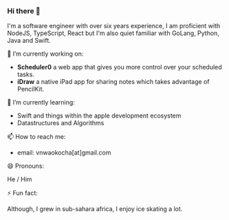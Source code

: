 ### Hi there 👋

I'm a software engineer with over six years experience, I am proficient with NodeJS, TypeScript, React but I'm also quiet familiar with GoLang, Python, Java and Swift.

🔭 I’m currently working on: 
  
- **Scheduler0** a web app that gives you more control over your scheduled tasks.
- **iDraw** a native iPad app for sharing notes which takes advantage of PencilKit. 

🌱 I’m currently learning:

- Swift and things within the apple development ecosystem
- Datastructures and Algorithms

📫 How to reach me:

- email: vnwaokocha[at]gmail.com

😄 Pronouns: 

He / Him

⚡ Fun fact:

Although, I grew in sub-sahara africa, I enjoy ice skating a lot.

<!--
**victorlenerd/victorlenerd** is a ✨ _special_ ✨ repository because its `README.md` (this file) appears on your GitHub profile.

Here are some ideas to get you started:

- 🔭 I’m currently working on ...
- 🌱 I’m currently learning ...
- 👯 I’m looking to collaborate on ...
- 🤔 I’m looking for help with ...
- 💬 Ask me about ...
- 📫 How to reach me: ...
- 😄 Pronouns: ...
- ⚡ Fun fact: ...
-->
